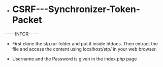 - # CSRF---Synchronizer-Token-Packet

-----INFOR-----

- First clone the stp.rar folder and put it inside htdocs. Then extract the file and access the content using localhost/stp/ in your web browser.

- Username and the Password is given in the index.php page
